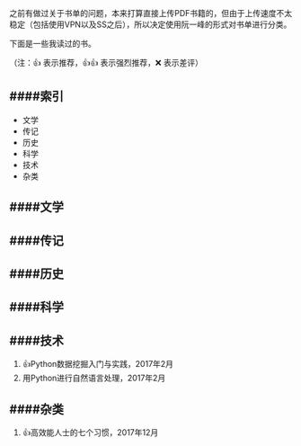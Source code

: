 之前有做过关于书单的问题，本来打算直接上传PDF书籍的，但由于上传速度不太稳定（包括使用VPN以及SS之后），所以决定使用阮一峰的形式对书单进行分类。

下面是一些我读过的书。

（注：👍 表示推荐，👍👍 表示强烈推荐，❌ 表示差评）

####索引
-----------------------
- 文学
- 传记
- 历史
- 科学
- 技术
- 杂类

####文学
-----------------------

####传记
-----------------------

####历史
-----------------------

####科学
-----------------------

####技术
-----------------------
1. 👍Python数据挖掘入门与实践，2017年2月
2. 用Python进行自然语言处理，2017年2月

####杂类
-----------------------
1. 👍高效能人士的七个习惯，2017年12月
